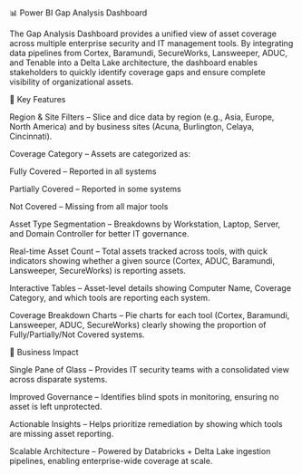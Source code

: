 📊 Power BI Gap Analysis Dashboard

The Gap Analysis Dashboard provides a unified view of asset coverage across multiple enterprise security and IT management tools. By integrating data pipelines from Cortex, Baramundi, SecureWorks, Lansweeper, ADUC, and Tenable into a Delta Lake architecture, the dashboard enables stakeholders to quickly identify coverage gaps and ensure complete visibility of organizational assets.

🔹 Key Features

Region & Site Filters – Slice and dice data by region (e.g., Asia, Europe, North America) and by business sites (Acuna, Burlington, Celaya, Cincinnati).

Coverage Category – Assets are categorized as:

Fully Covered – Reported in all systems

Partially Covered – Reported in some systems

Not Covered – Missing from all major tools

Asset Type Segmentation – Breakdowns by Workstation, Laptop, Server, and Domain Controller for better IT governance.

Real-time Asset Count – Total assets tracked across tools, with quick indicators showing whether a given source (Cortex, ADUC, Baramundi, Lansweeper, SecureWorks) is reporting assets.

Interactive Tables – Asset-level details showing Computer Name, Coverage Category, and which tools are reporting each system.

Coverage Breakdown Charts – Pie charts for each tool (Cortex, Baramundi, Lansweeper, ADUC, SecureWorks) clearly showing the proportion of Fully/Partially/Not Covered systems.

🔹 Business Impact

Single Pane of Glass – Provides IT security teams with a consolidated view across disparate systems.

Improved Governance – Identifies blind spots in monitoring, ensuring no asset is left unprotected.

Actionable Insights – Helps prioritize remediation by showing which tools are missing asset reporting.

Scalable Architecture – Powered by Databricks + Delta Lake ingestion pipelines, enabling enterprise-wide coverage at scale.
